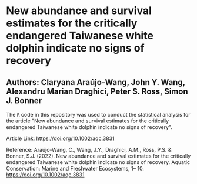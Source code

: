 # New abundance and survival estimates for the critically endangered Taiwanese white dolphin indicate no signs of recovery
## Authors: Claryana Araújo-Wang, John Y. Wang, Alexandru Marian Draghici, Peter S. Ross, Simon J. Bonner

The `R` code in this repository was used to conduct the statistical analysis for the article "New abundance and survival estimates for the critically endangered Taiwanese white dolphin indicate no signs of recovery". 

Article Link: https://doi.org/10.1002/aqc.3831

Reference: Araújo-Wang, C., Wang, J.Y., Draghici, A.M., Ross, P.S. & Bonner, S.J. (2022). New abundance and survival estimates for the critically endangered Taiwanese white dolphin indicate no signs of recovery. Aquatic Conservation: Marine and Freshwater Ecosystems, 1– 10. https://doi.org/10.1002/aqc.3831

